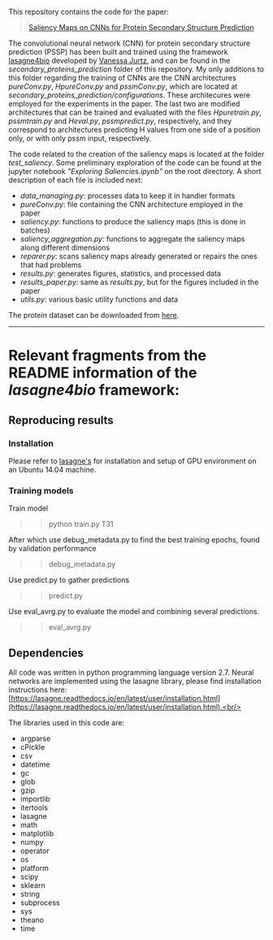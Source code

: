 This repository contains the code for the paper:
>[Saliency Maps on CNNs for Protein Secondary Structure Prediction](https://ieeexplore.ieee.org/document/8683603)
 
The convolutional neural network (CNN) for protein secondary structure prediction (PSSP) has been built and trained using the framework [lasagne4bio](https://github.com/vanessajurtz/lasagne4bio) developed by [Vanessa Jurtz](https://github.com/vanessajurtz), and can be found in the *secondary_proteins_prediction* folder of this repository. My only additions to this folder regarding the training of CNNs are the CNN architectures *pureConv.py*, *HpureConv.py* and *pssmConv.py*, which are located at *secondary_proteins_prediction/configurations*. These architecures were employed for the experiments in the paper. The last two are modified architectures that can be trained and evaluated with the files *Hpuretrain.py*, *pssmtrain.py* and *Heval.py*, *pssmpredict.py*, respectively, and they correspond to architectures predicting H values from one side of a position only, or with only pssm input, respectively.

The code related to the creation of the saliency maps is located at the folder *test_saliency*. Some preliminary exploration of the code can be found at the jupyter notebook *"Exploring Saliencies.ipynb"* on the root directory. A short description of each file is included next:
- *data_managing.py*: processes data to keep it in handier formats
- *pureConv.py*: file containing the CNN architecture employed in the paper
- *saliency.py*: functions to produce the saliency maps (this is done in batches)
- *saliency_aggregation.py*: functions to aggregate the saliency maps along different dimensions
- *reparer.py*: scans saliency maps already generated or repairs the ones that had problems
- *results.py*: generates figures, statistics, and processed data
- *results_paper.py*: same as *results.py*, but for the figures included in the paper
- *utils.py*: various basic utility functions and data


The protein dataset can be downloaded from [here](https://www.princeton.edu/%7Ejzthree/datasets/ICML2014/).

---------------------

# Relevant fragments from the README information of the *lasagne4bio* framework:
## Reproducing results

### Installation

Please refer to [lasagne's](https://github.com/Lasagne/Lasagne/wiki/From-Zero-to-Lasagne-on-Ubuntu-14.04) for installation and setup of GPU environment on an Ubuntu 14.04 machine.

### Training models

Train model
>> python train.py T31

After which use debug\_metadata.py to find the best training epochs, found by validation performance
>> debug_metadata.py

Use predict.py to gather predictions
>> predict.py

Use eval\_avrg.py to evaluate the model and combining several predictions.
>> eval_avrg.py

## Dependencies

All code was written in python programming language version 2.7. Neural networks are implemented using the lasagne library, please find installation instructions here: [https://lasagne.readthedocs.io/en/latest/user/installation.html](https://lasagne.readthedocs.io/en/latest/user/installation.html).<br/>

The libraries used in this code are:

- argparse
- cPickle
- csv
- datetime
- gc
- glob
- gzip
- importlib
- itertools
- lasagne
- math
- matplotlib
- numpy
- operator
- os
- platform
- scipy
- sklearn
- string
- subprocess
- sys
- theano
- time
